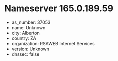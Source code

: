 # Nameserver 165.0.189.59

* as_number: 37053
* name: Unknown
* city: Alberton
* country: ZA
* organization: RSAWEB Internet Services
* version: Unknown
* dnssec: false
